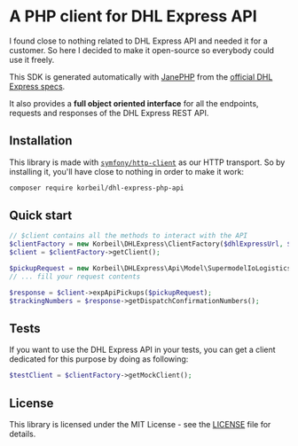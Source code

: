 # A PHP client for DHL Express API

I found close to nothing related to DHL Express API and needed it for a customer. So here I decided to make it
open-source so everybody could use it freely.

This SDK is generated automatically with [JanePHP](https://github.com/janephp/janephp)
from the [official DHL Express specs](https://developer.dhl.com/api-reference/dhl-express-mydhl-api).

It also provides a **full object oriented interface** for all the endpoints, requests and responses of the DHL 
Express REST API.

## Installation

This library is made with [`symfony/http-client`](https://symfony.com/doc/current/http_client.html) as our HTTP 
transport. So by installing it, you'll have close to nothing in order to make it work:

```bash
composer require korbeil/dhl-express-php-api
```

## Quick start

```php
// $client contains all the methods to interact with the API
$clientFactory = new Korbeil\DHLExpress\ClientFactory($dhlExpressUrl, $dhlExpressUsername, $dhlExpressPassword);
$client = $clientFactory->getClient();

$pickupRequest = new Korbeil\DHLExpress\Api\Model\SupermodelIoLogisticsExpressPickupRequest();
// ... fill your request contents

$response = $client->expApiPickups($pickupRequest);
$trackingNumbers = $response->getDispatchConfirmationNumbers();
```

## Tests

If you want to use the DHL Express API in your tests, you can get a client dedicated for this purpose by doing as
following:

```php
$testClient = $clientFactory->getMockClient();
```

## License

This library is licensed under the MIT License - see the [LICENSE](LICENSE.md)
file for details.
